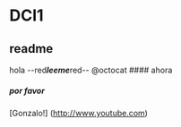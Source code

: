 # DCI1
## readme
hola --red***leeme***red--
@octocat #### ahora
##### por favor
[Gonzalo!] (http://www.youtube.com)

